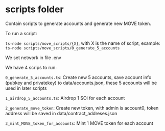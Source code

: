 # scripts folder
Contain scripts to generate accounts and generate new MOVE token.

To run a script:

``ts-node scripts/move_scripts/{X}``, with X is the name of script, example:
``ts-node scripts/move_scripts/0_generate_5_accounts``

We set network in file .env

We have 4 scrips to run:

`0_generate_5_accounts.ts`: Create new 5 accounts, save account info (pubkey and privatekey) to data/accounts.json, these 5 accounts will be used in later scripts

`1_airdrop_5_accounts.ts`: Airdrop 1 SOl for each account

`2_generate_move_token`: Create new token, with admin is account0, token address will be saved in data/contract_addreses.json

`3_mint_MOVE_token_for_accounts`: Mint 1 MOVE token for each account